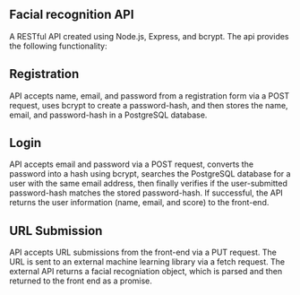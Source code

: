 ## Facial recognition API

A RESTful API created using Node.js, Express, and bcrypt. The api provides the following functionality:

## Registration
API accepts name, email, and password from a registration form via a POST request, uses bcrypt to create a password-hash, and then stores the name, email, and password-hash in a PostgreSQL database.

## Login
API accepts email and password via a POST request, converts the password into a hash using bcrypt, searches the PostgreSQL database for a user with the same email address, then finally verifies if the user-submitted password-hash matches the stored password-hash. If successful, the API returns the user information (name, email, and score) to the front-end. 

## URL Submission
API accepts URL submissions from the front-end via a PUT request. The URL is sent to an external machine learning library via a fetch request. The external API returns a facial recogniation object, which is parsed and then returned to the front end as a promise. 
